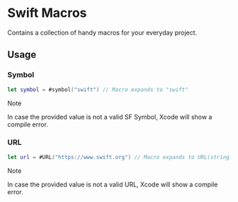 # Swift Macros
Contains a collection of handy macros for your everyday project.

## Usage
### Symbol
```swift
let symbol = #symbol("swift") // Macro expands to "swift"
```
> [!NOTE]
> In case the provided value is not a valid SF Symbol, Xcode will show a compile error.

### URL
```swift
let url = #URL("https://www.swift.org") // Macro expands to URL(string: "https://www.swift.org")!
```
> [!NOTE]
> In case the provided value is not a valid URL, Xcode will show a compile error.
